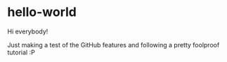 # hello-world
Hi everybody!

Just making a test of the GitHub features and following a pretty foolproof tutorial :P
